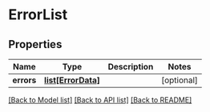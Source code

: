 # ErrorList

## Properties
Name | Type | Description | Notes
------------ | ------------- | ------------- | -------------
**errors** | [**list[ErrorData]**](ErrorData.md) |  | [optional] 

[[Back to Model list]](../README.md#documentation-for-models) [[Back to API list]](../README.md#documentation-for-api-endpoints) [[Back to README]](../README.md)


